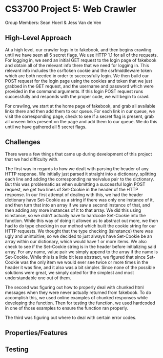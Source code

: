 # CS3700 Project 5: Web Crawler
Group Members: Sean Hoerl & Jess Van de Ven

## High-Level Approach
At a high level, our crawler logs in to fakebook, and then begins crawling until we have seen all 5 secret flags. We use HTTP 1.1 for all of the requests. For logging in, we send an initial GET request to the login page of fakebook and obtain all of the relevant info there that we need for logging in. This relevant info includes the csrftoken cookie and the csrfmiddleware token which are both needed in order to successfully login. We then build our POST request for the login page using the cookies and token that we just grabbed in the GET request, and the username and password which were provided in the command arguments. If this login POST request runs successfully and responds with the proper code, we will begin to crawl.

For crawling, we start at the home page of fakebook, and grab all available links there and then add them to our queue. For each link in our queue, we visit the corresponding page, check to see if a secret flag is present, grab all unseen links present on the page and add them to our queue. We do this until we have gathered all 5 secret flags.

## Challenges
There were a few things that came up during development of this project that we had difficulty with. 

The first was in regards to how we dealt with parsing the header of any HTTP response. We initially just parsed it straight into a dictionary, splitting each line and adding the corresponding name/value pair to the dictionary. But this was problematic as when submitting a successful login POST request, we get two lines of Set-Cookie in the header of the HTTP response. In our first attempt of dealing with this, we had the header dictionary have Set-Cookie as a string if there was only one instance of it, and then turn that into an array if we saw a second instance of that, and then adding any more instances of it to that array. We did this using isinstance, so we didn't actually have to hardcode Set-Cookie into the function. While this way of doing it allowed us to abstract out more, we then had to do type checking in our method which built the cookie string for our HTTP requests. We thought that the type checking (isinstance) there was ugly and unintuitive, so we decided to just always have Set-Cookie be an array within our dictionary, which would have 1 or more items. We also check to see if the Set-Cookie string is in the header before initializing said array. For any name, value pair we simply append to the array if the name is Set-Cookie. While this is a little bit less abstract, we figured that since Set-Cookie was the only item we would ever see twice or more times in the header it was fine, and it also was a bit simpler. Since none of the possible solutions were great, we simply opted for the simplest and most understandable one out of them.

The second was figuring out how to properly deal with chunked html messages when they were never actually returned from fakebook. To do accomplish this, we used online examples of chunked responses while developing the function. Then for testing the function, we used hardcoded in one of those examples to ensure the function ran properly.

The third was figuring out where to deal with certain error codes. 

## Properties/Features

## Testing